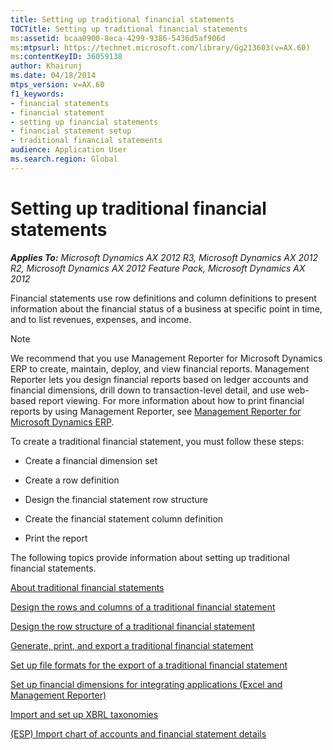 ```yaml
---
title: Setting up traditional financial statements
TOCTitle: Setting up traditional financial statements
ms:assetid: bcaa0900-8eca-4299-9386-5436d5af906d
ms:mtpsurl: https://technet.microsoft.com/library/Gg213603(v=AX.60)
ms:contentKeyID: 36059138
author: Khairunj
ms.date: 04/18/2014
mtps_version: v=AX.60
f1_keywords:
- financial statements
- financial statement
- setting up financial statements
- financial statement setup
- traditional financial statements
audience: Application User
ms.search.region: Global
---
```


# Setting up traditional financial statements 


_**Applies To:** Microsoft Dynamics AX 2012 R3, Microsoft Dynamics AX 2012 R2, Microsoft Dynamics AX 2012 Feature Pack, Microsoft Dynamics AX 2012_

Financial statements use row definitions and column definitions to present information about the financial status of a business at specific point in time, and to list revenues, expenses, and income.


> [!NOTE]
> <P>We recommend that you use Management Reporter for Microsoft Dynamics ERP to create, maintain, deploy, and view financial reports. Management Reporter lets you design financial reports based on ledger accounts and financial dimensions, drill down to transaction-level detail, and use web-based report viewing. For more information about how to print financial reports by using Management Reporter, see <A href="http://go.microsoft.com/fwlink/?linkid=324762">Management Reporter for Microsoft Dynamics ERP</A>.</P>



To create a traditional financial statement, you must follow these steps:

  - Create a financial dimension set

  - Create a row definition

  - Design the financial statement row structure

  - Create the financial statement column definition

  - Print the report

The following topics provide information about setting up traditional financial statements.

[About traditional financial statements](about-traditional-financial-statements.md)

[Design the rows and columns of a traditional financial statement](design-the-rows-and-columns-of-a-traditional-financial-statement.md)

[Design the row structure of a traditional financial statement](design-the-row-structure-of-a-traditional-financial-statement.md)

[Generate, print, and export a traditional financial statement](generate-print-and-export-a-traditional-financial-statement.md)

[Set up file formats for the export of a traditional financial statement](set-up-file-formats-for-the-export-of-a-traditional-financial-statement.md)

[Set up financial dimensions for integrating applications (Excel and Management Reporter)](set-up-financial-dimensions-for-integrating-applications-excel-and-management-reporter.md)

[Import and set up XBRL taxonomies](import-and-set-up-xbrl-taxonomies.md)

[(ESP) Import chart of accounts and financial statement details](esp-import-chart-of-accounts-and-financial-statement-details.md)

  


